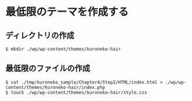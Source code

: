 # 最低限のテーマを作成する

## ディレクトリの作成

```shell
$ mkdir ./wp/wp-content/themes/kuroneko-hair
```

## 最低限のファイルの作成

```shell
$ cat ./tmp/kuroneko_sample/Chapter4/Step2/HTML/index.html > ./wp/wp-content/themes/kuroneko-hair/index.php
$ touch ./wp/wp-content/themes/kuroneko-hair/style.css
```
